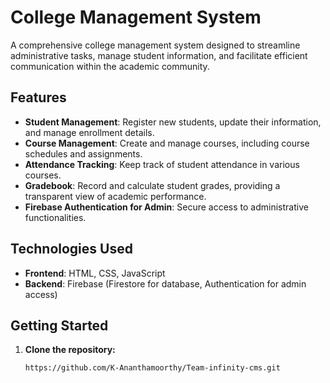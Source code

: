# College Management System

A comprehensive college management system designed to streamline administrative tasks, manage student information, and facilitate efficient communication within the academic community.

## Features

- **Student Management**: Register new students, update their information, and manage enrollment details.
- **Course Management**: Create and manage courses, including course schedules and assignments.
- **Attendance Tracking**: Keep track of student attendance in various courses.
- **Gradebook**: Record and calculate student grades, providing a transparent view of academic performance.
- **Firebase Authentication for Admin**: Secure access to administrative functionalities.

## Technologies Used

- **Frontend**: HTML, CSS, JavaScript
- **Backend**: Firebase (Firestore for database, Authentication for admin access)

## Getting Started

1. **Clone the repository:**

   ```bash
   https://github.com/K-Ananthamoorthy/Team-infinity-cms.git
